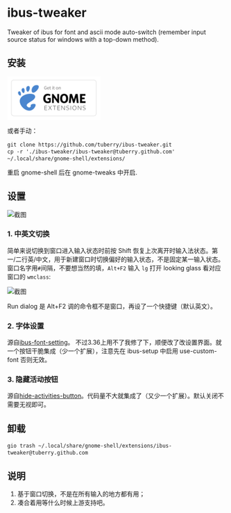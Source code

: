 # ibus-tweaker
Tweaker of ibus for font and ascii mode auto-switch (remember input source status for windows with a top-down method).

## 安装
[<img src="https://raw.githubusercontent.com/andyholmes/gnome-shell-extensions-badge/master/get-it-on-ego.svg?sanitize=true" alt="Get it on GNOME Extensions" height="100" align="middle">][EGO]

或者手动：
```shell
git clone https://github.com/tuberry/ibus-tweaker.git
cp -r './ibus-tweaker/ibus-tweaker@tuberry.github.com' ~/.local/share/gnome-shell/extensions/
```
重启 gnome-shell 后在 gnome-tweaks 中开启.

## 设置
![截图](https://s1.ax1x.com/2020/04/02/Gtk7ef.png)
### 1. 中英文切换

简单来说切换到窗口进入输入状态时前按 Shift 恢复上次离开时输入法状态。第一/二行英/中文，用于新建窗口时切换偏好的输入状态，不是固定某一输入状态。
窗口名字用`#`间隔，不要想当然的填，`Alt+F2` 输入 `lg` 打开 looking glass 看对应窗口的 `wmclass`:

![截图](https://ae01.alicdn.com/kf/U5ff0e6a172e444b79040184ccf35377d1.jpg)

Run dialog 是 Alt+F2 调的命令框不是窗口，再设了一个快捷键（默认英文）。

### 2. 字体设置

源自[ibus-font-setting](https://extensions.gnome.org/extension/1121/ibus-font-setting/)。 不过3.36上用不了我修了下，顺便改了改设置界面。就一个按钮干脆集成（少一个扩展），注意先在 ibus-setup 中启用 use-custom-font 否则无效。
### 3. 隐藏活动按钮

源自[hide-activities-button](https://extensions.gnome.org/extension/1128/hide-activities-button/)。代码量不大就集成了（又少一个扩展）。默认关闭不需要无视即可。

## 卸载
```
gio trash ~/.local/share/gnome-shell/extensions/ibus-tweaker@tuberry.github.com
```
## 说明
1. 基于窗口切换，不是在所有输入的地方都有用；
2. 凑合着用等什么时候上游支持吧。
 
[EGO]:https://extensions.gnome.org/extension/2820/ibus-tweaker/
